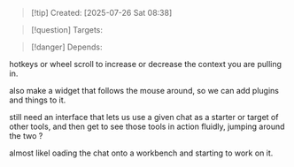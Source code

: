 
>[!tip] Created: [2025-07-26 Sat 08:38]

>[!question] Targets: 

>[!danger] Depends: 

hotkeys or wheel scroll to increase or decrease the context you are pulling in.

also make a widget that follows the mouse around, so we can add plugins and things to it.

still need an interface that lets us use a given chat as a starter or target of other tools, and then get to see those tools in action fluidly, jumping around the two ?

almost likel oading the chat onto a workbench and starting to work on it.